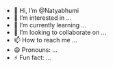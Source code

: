- 👋 Hi, I’m @Natyabhumi
- 👀 I’m interested in ...
- 🌱 I’m currently learning ...
- 💞️ I’m looking to collaborate on ...
- 📫 How to reach me ...
- 😄 Pronouns: ...
- ⚡ Fun fact: ...

<!---
Natyabhumi/Natyabhumi is a ✨ special ✨ repository because its `README.md` (this file) appears on your GitHub profile.
You can click the Preview link to take a look at your changes.
--->
